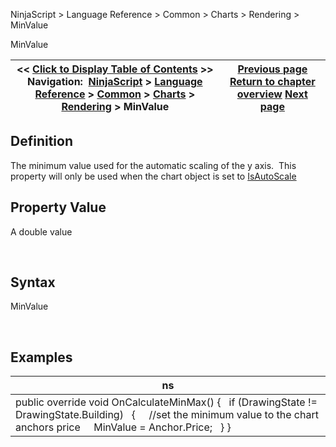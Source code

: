 ﻿


NinjaScript \> Language Reference \> Common \> Charts \> Rendering \> MinValue






















MinValue







| \<\< [Click to Display Table of Contents](minvalue.md) \>\> **Navigation:**     [NinjaScript](ninjascript-1.md) \> [Language Reference](language_reference_wip-1.md) \> [Common](common-1.md) \> [Charts](chart-1.md) \> [Rendering](rendering-1.md) \> MinValue | [Previous page](maxvalue-1.md) [Return to chapter overview](rendering-1.md) [Next page](oncalculateminmax-1.md) |
| --- | --- |











## Definition


The minimum value used for the automatic scaling of the y axis.  This property will only be used when the chart object is set to [IsAutoScale](isautoscale-1.md)


## 


## Property Value


A double value


 


## Syntax


MinValue


 


## Examples




| ns |
| --- |
| public override void OnCalculateMinMax() {    if (DrawingState !\= DrawingState.Building)    {      //set the minimum value to the chart anchors price      MinValue \= Anchor.Price;    } } |









